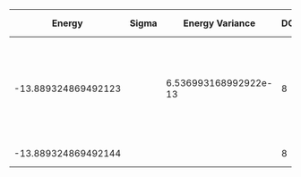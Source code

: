 | Energy              | Sigma | Energy Variance       | DOF | Einf               | Method                                                       | Data Repository |
|---------------------|-------|-----------------------|-----|--------------------|--------------------------------------------------------------|-----------------|
| -13.889324869492123 |       | 6.536993168992922e-13 | 8   | -11.053735474287619 | DMRG (bond dimension 100) using fork tensor product states with U(1) symmetries for charge and spin sector |                 |
| -13.889324869492144 |       |                       | 8   | -11.053735474287619 | Exact diagonalization                                        |                 |

